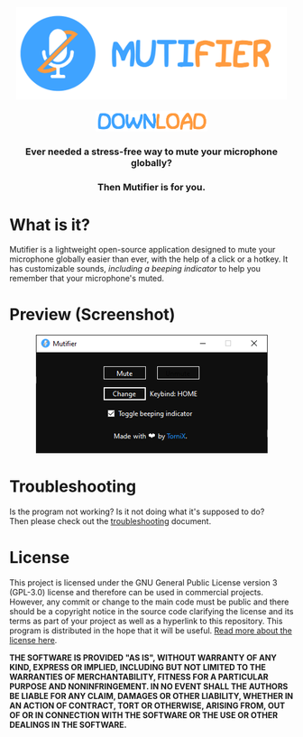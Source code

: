 <p align="center">
<img src="https://github.com/TorniX0/Mutifier/raw/main/header.png" width="480" height="163.84">
</br>
</br>
<a href="https://github.com/TorniX0/Mutifier/releases/latest" target="_blank">
<img src="https://github.com/TorniX0/Mutifier/raw/main/download.png" width="197.5" height="36.66666666666667">
</a>
</p>

<h3 align="center">Ever needed a stress-free way to mute your microphone globally?</h3>
<h3 align="center">Then Mutifier is for you.</h3>

# What is it?
Mutifier is a lightweight open-source application designed to mute your microphone globally easier than ever, with the help of a click or a hotkey. It has customizable sounds, *including a beeping indicator* to help you remember that your microphone's muted.

# Preview (Screenshot)
<p align="center">
<img src="https://github.com/TorniX0/Mutifier/raw/main/showcase.png" width="411" height="210">
</p>

# Troubleshooting
Is the program not working? Is it not doing what it's supposed to do? </br>
Then please check out the [troubleshooting](TROUBLESHOOTING.md) document.

# License
This project is licensed under the GNU General Public License version 3 (GPL-3.0) license and therefore can be used in commercial projects. However, any commit or change to the main code must be public and there should be a copyright notice in the source code clarifying the license and its terms as part of your project as well as a hyperlink to this repository. This program is distributed in the hope that it will be useful. [Read more about the license here](LICENSE.md).

**THE SOFTWARE IS PROVIDED "AS IS", WITHOUT WARRANTY OF ANY KIND, EXPRESS OR IMPLIED, INCLUDING BUT NOT LIMITED TO THE WARRANTIES OF MERCHANTABILITY, FITNESS FOR A PARTICULAR PURPOSE AND NONINFRINGEMENT. IN NO EVENT SHALL THE AUTHORS BE LIABLE FOR ANY CLAIM, DAMAGES OR OTHER LIABILITY, WHETHER IN AN ACTION OF CONTRACT, TORT OR OTHERWISE, ARISING FROM, OUT OF OR IN CONNECTION WITH THE SOFTWARE OR THE USE OR OTHER DEALINGS IN THE SOFTWARE.**

